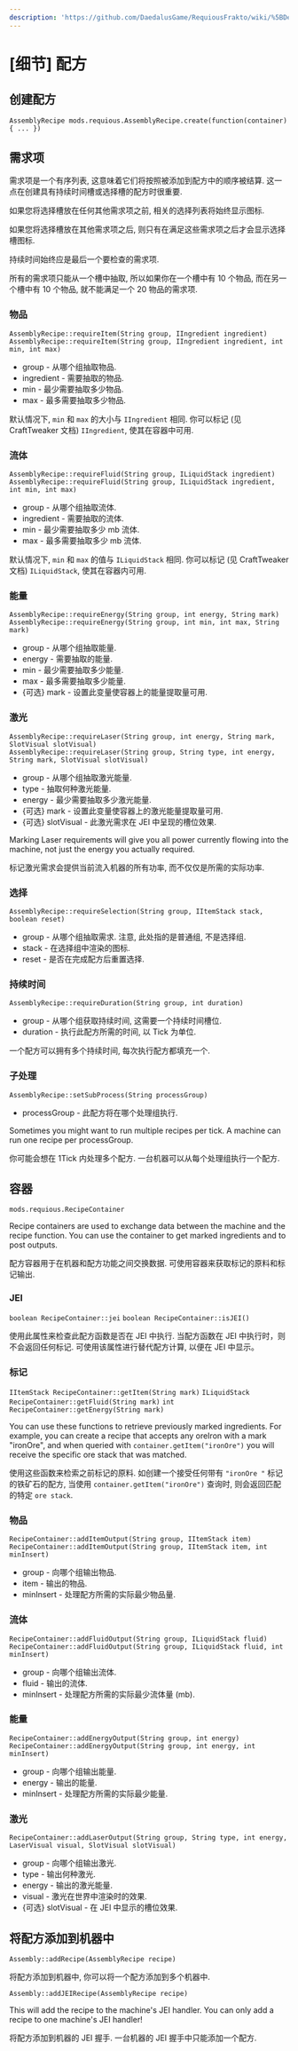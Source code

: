 ```yaml
---
description: 'https://github.com/DaedalusGame/RequiousFrakto/wiki/%5BDetails%5D-Recipes'
---
```


# \[细节\] 配方

## 创建配方

`AssemblyRecipe mods.requious.AssemblyRecipe.create(function(container) { ... })`

## 需求项

需求项是一个有序列表, 这意味着它们将按照被添加到配方中的顺序被结算. 这一点在创建具有持续时间槽或选择槽的配方时很重要.

如果您将选择槽放在任何其他需求项之前, 相关的选择列表将始终显示图标.

如果您将选择槽放在其他需求项之后, 则只有在满足这些需求项之后才会显示选择槽图标.

持续时间始终应是最后一个要检查的需求项.

所有的需求项只能从一个槽中抽取, 所以如果你在一个槽中有 10 个物品, 而在另一个槽中有 10 个物品, 就不能满足一个 20 物品的需求项. 

### 物品

`AssemblyRecipe::requireItem(String group, IIngredient ingredient)`  
 `AssemblyRecipe::requireItem(String group, IIngredient ingredient, int min, int max)`

* group - 从哪个组抽取物品.
* ingredient - 需要抽取的物品.
* min - 最少需要抽取多少物品.
* max - 最多需要抽取多少物品.

默认情况下, `min` 和 `max` 的大小与 `IIngredient` 相同. 你可以标记 \(见 CraftTweaker 文档\) `IIngredient`, 使其在容器中可用.

### 流体

`AssemblyRecipe::requireFluid(String group, ILiquidStack ingredient)`  
 `AssemblyRecipe::requireFluid(String group, ILiquidStack ingredient, int min, int max)`

* group - 从哪个组抽取流体.
* ingredient - 需要抽取的流体.
* min - 最少需要抽取多少 mb 流体.
* max - 最多需要抽取多少 mb 流体.

默认情况下, `min` 和 `max` 的值与 `ILiquidStack` 相同. 你可以标记 \(见 CraftTweaker 文档\) `ILiquidStack`, 使其在容器内可用.

### 能量

`AssemblyRecipe::requireEnergy(String group, int energy, String mark)`  
 `AssemblyRecipe::requireEnergy(String group, int min, int max, String mark)`

* group - 从哪个组抽取能量.
* energy - 需要抽取的能量.
* min - 最少需要抽取多少能量.
* max - 最多需要抽取多少能量.
* {可选} mark - 设置此变量使容器上的能量提取量可用.

### 激光

`AssemblyRecipe::requireLaser(String group, int energy, String mark, SlotVisual slotVisual)`  
 `AssemblyRecipe::requireLaser(String group, String type, int energy, String mark, SlotVisual slotVisual)`

* group - 从哪个组抽取激光能量.
* type - 抽取何种激光能量.
* energy - 最少需要抽取多少激光能量.
* {可选} mark - 设置此变量使容器上的激光能量提取量可用.
* {可选} slotVisual - 此激光需求在 JEI 中呈现的槽位效果.

Marking Laser requirements will give you all power currently flowing into the machine, not just the energy you actually required.

标记激光需求会提供当前流入机器的所有功率, 而不仅仅是所需的实际功率.

### 选择

`AssemblyRecipe::requireSelection(String group, IItemStack stack, boolean reset)`

* group - 从哪个组抽取需求. 注意, 此处指的是普通组, 不是选择组.
* stack - 在选择组中渲染的图标.
* reset - 是否在完成配方后重置选择.

### 持续时间

`AssemblyRecipe::requireDuration(String group, int duration)`

* group - 从哪个组获取持续时间, 这需要一个持续时间槽位.
* duration - 执行此配方所需的时间, 以 Tick 为单位.

一个配方可以拥有多个持续时间, 每次执行配方都填充一个.

### 子处理

`AssemblyRecipe::setSubProcess(String processGroup)`

* processGroup - 此配方将在哪个处理组执行.

Sometimes you might want to run multiple recipes per tick. A machine can run one recipe per processGroup.

你可能会想在 1Tick 内处理多个配方. 一台机器可以从每个处理组执行一个配方.

## 容器

`mods.requious.RecipeContainer`

Recipe containers are used to exchange data between the machine and the recipe function. You can use the container to get marked ingredients and to post outputs.

配方容器用于在机器和配方功能之间交换数据. 可使用容器来获取标记的原料和标记输出.

### JEI

`boolean RecipeContainer::jei` `boolean RecipeContainer::isJEI()`

使用此属性来检查此配方函数是否在 JEI 中执行. 当配方函数在 JEI 中执行时，则不会返回任何标记. 可使用该属性进行替代配方计算, 以便在 JEI 中显示。

### 标记

`IItemStack RecipeContainer::getItem(String mark)` `ILiquidStack RecipeContainer::getFluid(String mark)` `int RecipeContainer::getEnergy(String mark)`

You can use these functions to retrieve previously marked ingredients. For example, you can create a recipe that accepts any oreIron with a mark "ironOre", and when queried with `container.getItem("ironOre")` you will receive the specific ore stack that was matched.

使用这些函数来检索之前标记的原料. 如创建一个接受任何带有 `"ironOre "` 标记的铁矿石的配方, 当使用 `container.getItem("ironOre")` 查询时, 则会返回匹配的特定 `ore stack`.

### 物品

`RecipeContainer::addItemOutput(String group, IItemStack item)`  
 `RecipeContainer::addItemOutput(String group, IItemStack item, int minInsert)`

* group - 向哪个组输出物品.
* item - 输出的物品.
* minInsert - 处理配方所需的实际最少物品量.

### 流体

`RecipeContainer::addFluidOutput(String group, ILiquidStack fluid)`  
 `RecipeContainer::addFluidOutput(String group, ILiquidStack fluid, int minInsert)`

* group - 向哪个组输出流体.
* fluid - 输出的流体.
* minInsert - 处理配方所需的实际最少流体量 \(mb\).

### 能量

`RecipeContainer::addEnergyOutput(String group, int energy)`  
 `RecipeContainer::addEnergyOutput(String group, int energy, int minInsert)`

* group - 向哪个组输出能量.
* energy - 输出的能量.
* minInsert - 处理配方所需的实际最少能量.

### 激光

`RecipeContainer::addLaserOutput(String group, String type, int energy, LaserVisual visual, SlotVisual slotVisual)`

* group - 向哪个组输出激光.
* type - 输出何种激光.
* energy - 输出的激光能量.
* visual - 激光在世界中渲染时的效果.
* {可选} slotVisual - 在 JEI 中显示的槽位效果.

## 将配方添加到机器中

`Assembly::addRecipe(AssemblyRecipe recipe)`

将配方添加到机器中, 你可以将一个配方添加到多个机器中.

`Assembly::addJEIRecipe(AssemblyRecipe recipe)`

This will add the recipe to the machine's JEI handler. You can only add a recipe to one machine's JEI handler!

将配方添加到机器的 JEI 握手. 一台机器的 JEI 握手中只能添加一个配方.

